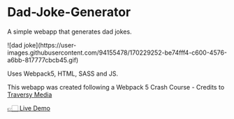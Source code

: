 # Dad-Joke-Generator
<p>A simple webapp that generates dad jokes.</p>
![dad joke](https://user-images.githubusercontent.com/94155478/170229252-be74fff4-c600-4576-a6bb-817777cbcb45.gif)
<p>Uses Webpack5, HTML, SASS and JS.</p>
<p>This webapp was created following a Webpack 5 Crash Course - Credits to <a href="https://www.youtube.com/watch?v=IZGNcSuwBZs">Traversy Media</a></p>
<a href="https://dadjokessgenerator.netlify.app/">👉🏻 Live Demo</a>
